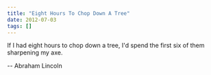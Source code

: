 ```yaml
---
title: "Eight Hours To Chop Down A Tree"
date: 2012-07-03
tags: []
---
```


If I had eight hours to chop down a tree, I'd spend the first six of them sharpening my axe.

-- Abraham Lincoln
